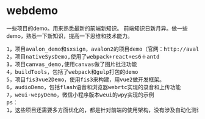 # webdemo
一些项目的demo。用来熟悉最新的前端新知识。
前端知识日新月异。做一些demo，熟悉一下新知识，提高一下思维和技术能力。

<pre>
1，项目avalon_demo和sxsign，avalon2的项目demo（官网：http://avalonjs.coding.me）
2，项目nativeSysDemo,使用了webpack+react+es6＋antd
3，项目canvas_demo,使用canvas做了图片批注功能
4，buildTools，包括了webpack和gulp打包的demo
5，项目fis3vue2Demo，使用fis3来构建，用vue2做开发框架。
6，audioDemo，包括flash语音和浏览器webrtc实现的录音和上传功能
7，weui-wepyDemo，微信小程序版本weui的wpy实现的示例
ps：
1，这些项目还需要多方面优化的，都是针对前端的使用架构，没有涉及自动化测试，后端的配合，运维的部署等方面。

</pre>
